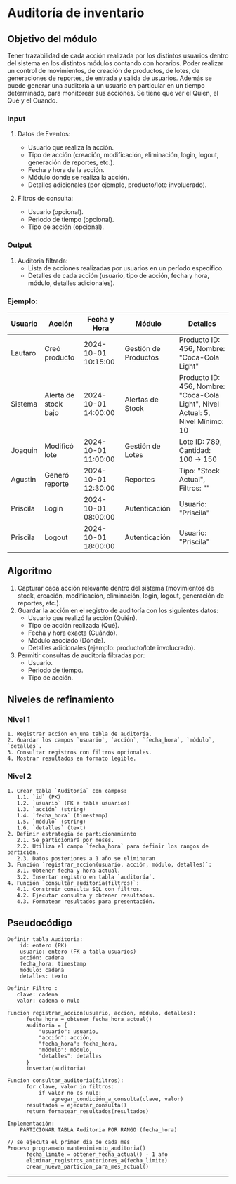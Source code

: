 # Auditoría de inventario

## Objetivo del módulo
Tener trazabilidad de cada acción realizada por los distintos usuarios dentro del sistema en los distintos módulos contando con horarios. Poder realizar un control de movimientos, de creación de productos, de lotes, de generaciones de reportes, de entrada y salida de usuarios. Además se puede generar una auditoría a un usuario en particular en un tiempo determinado, para monitorear sus acciones. Se tiene que ver el Quien, el Qué y el Cuando. 

### Input
1. Datos de Eventos:
   - Usuario que realiza la acción.
   - Tipo de acción (creación, modificación, eliminación, login, logout, generación de reportes, etc.).
   - Fecha y hora de la acción.
   - Módulo donde se realiza la acción.
   - Detalles adicionales (por ejemplo, producto/lote involucrado).

2. Filtros de consulta:
   - Usuario (opcional).
   - Periodo de tiempo (opcional).
   - Tipo de acción (opcional).

### Output
1. Auditoria filtrada:
   - Lista de acciones realizadas por usuarios en un período específico.
   - Detalles de cada acción (usuario, tipo de acción, fecha y hora, módulo, detalles adicionales).

### Ejemplo:

| Usuario  | Acción               | Fecha y Hora        | Módulo               | Detalles                                                                       |
| -------- | -------------------- | ------------------- | -------------------- | ------------------------------------------------------------------------------ |
| Lautaro  | Creó producto        | 2024-10-01 10:15:00 | Gestión de Productos | Producto ID: 456, Nombre: "Coca-Cola Light"                                    |
| Sistema  | Alerta de stock bajo | 2024-10-01 14:00:00 | Alertas de Stock     | Producto ID: 456, Nombre: "Coca-Cola Light", Nivel Actual: 5, Nivel Mínimo: 10 |
| Joaquin  | Modificó lote        | 2024-10-01 11:00:00 | Gestión de Lotes     | Lote ID: 789, Cantidad: 100 -> 150                                             |
| Agustin  | Generó reporte       | 2024-10-01 12:30:00 | Reportes             | Tipo: "Stock Actual", Filtros: ""                                              |
| Priscila | Login                | 2024-10-01 08:00:00 | Autenticación        | Usuario: "Priscila"                                                            |
| Priscila | Logout               | 2024-10-01 18:00:00 | Autenticación        | Usuario: "Priscila"                                                            |


## Algoritmo

1. Capturar cada acción relevante dentro del sistema (movimientos de stock, creación, modificación, eliminación, login, logout, generación de reportes, etc.).
2. Guardar la acción en el registro de auditoría con los siguientes datos:
   - Usuario que realizó la acción (Quién).
   - Tipo de acción realizada (Qué).
   - Fecha y hora exacta (Cuándo).
   - Módulo asociado (Dónde).
   - Detalles adicionales (ejemplo: producto/lote involucrado).
3. Permitir consultas de auditoría filtradas por:
   - Usuario.
   - Periodo de tiempo.
   - Tipo de acción.

## Niveles de refinamiento 

### Nivel 1
```
1. Registrar acción en una tabla de auditoría.
2. Guardar los campos `usuario`, `acción`, `fecha_hora`, `módulo`, `detalles`.
3. Consultar registros con filtros opcionales.
4. Mostrar resultados en formato legible.
```

### Nivel 2
```
1. Crear tabla `Auditoría` con campos:
   1.1. `id` (PK)
   1.2. `usuario` (FK a tabla usuarios)
   1.3. `acción` (string)
   1.4. `fecha_hora` (timestamp)
   1.5. `módulo` (string)
   1.6. `detalles` (text)
2. Definir estrategia de particionamiento
   2.1. Se particionará por meses.
   2.2. Utiliza el campo `fecha_hora` para definir los rangos de partición.
   2.3. Datos posteriores a 1 año se eliminaran
3. Función `registrar_accion(usuario, acción, módulo, detalles)`:
   3.1. Obtener fecha y hora actual.
   3.2. Insertar registro en tabla `auditoría`.
4. Función `consultar_auditoría(filtros)`:
   4.1. Construir consulta SQL con filtros.
   4.2. Ejecutar consulta y obtener resultados.
   4.3. Formatear resultados para presentación.
```

## Pseudocódigo

```pseudo
Definir tabla Auditoria:
    id: entero (PK)
    usuario: entero (FK a tabla usuarios)
    acción: cadena
    fecha_hora: timestamp
    módulo: cadena
    detalles: texto

Definir Filtro :
   clave: cadena
   valor: cadena o nulo

Función registrar_accion(usuario, acción, módulo, detalles):
      fecha_hora = obtener_fecha_hora_actual()
      auditoria = {
          "usuario": usuario,
          "acción": acción,
          "fecha_hora": fecha_hora,
          "módulo": módulo,
          "detalles": detalles
      }
      insertar(auditoria)

Funcion consultar_auditoria(filtros):
      for clave, valor in filtros:
          if valor no es nulo:
              agregar_condición_a_consulta(clave, valor)
      resultados = ejecutar_consulta()
      return formatear_resultados(resultados)

Implementación:
    PARTICIONAR TABLA Auditoria POR RANGO (fecha_hora)

// se ejecuta el primer dia de cada mes
Proceso programado mantenimiento_auditoria()
      fecha_limite = obtener_fecha_actual() - 1 año
      eliminar_registros_anteriores_a(fecha_limite)
      crear_nueva_particion_para_mes_actual()

```

---
